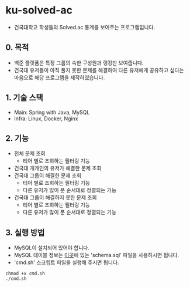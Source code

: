 # ku-solved-ac
- 건국대학교 학생들의 Solved.ac 통계를 보여주는 프로그램입니다.

## 0. 목적
- 백준 플랫폼은 특정 그룹의 속한 구성원과 랭킹만 보여줍니다.
- 건국대 유저들이 아직 풀지 못한 문제를 해결하여 다른 유저에게 공유하고 싶다는 마음으로 해당 프로그램을 제작하였습니다.

## 1. 기술 스택
- Main: Spring with Java, MySQL
- Infra: Linux, Docker, Nginx

## 2. 기능
- 전체 문제 조회
  - 티어 별로 조회하는 필터링 기능
- 건국대 개개인의 유저가 해결한 문제 조회
- 건국대 그룹이 해결한 문제 조회
  - 티어 별로 조회하는 필터링 기능
  - 다른 유저가 많이 푼 순서대로 정렬되는 기능
- 건국대 그룹이 해결하지 못한 문제 조회
  - 티어 별로 조회하는 필터링 기능
  - 다른 유저가 많이 푼 순서대로 정렬되는 기능

## 3. 실행 방법
- MySQL이 설치되어 있어야 합니다.
- MySQL 테이블 정보는 [이곳](https://github.com/pjy1368/ku-boj-solved-ac/tree/main/src/main/resources)에 있는 'schema.sql' 파일을 사용하시면 됩니다.
- 'cmd.sh' 스크립트 파일을 실행해 주시면 됩니다.
```
chmod +x cmd.sh
./cmd.sh
```
